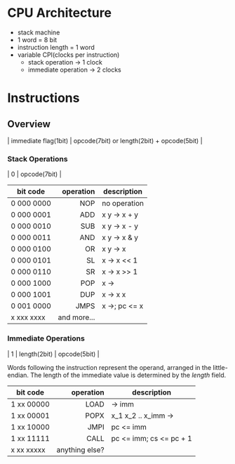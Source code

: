 # CPU Architecture
- stack machine
- 1 word = 8 bit
- instruction length = 1 word
- variable CPI(clocks per instruction)
  - stack operation -> 1 clock
  - immediate operation -> 2 clocks

# Instructions
## Overview
| immediate flag(1bit) | opcode(7bit) or length(2bit) + opcode(5bit) |

### Stack Operations
| 0 | opcode(7bit) |

|bit code  |operation|description|
|----------|--------:|-----------|
|0 000 0000|      NOP|no operation|
|0 000 0001|      ADD|x y -> x + y|
|0 000 0010|      SUB|x y -> x - y|
|0 000 0011|      AND|x y -> x & y|
|0 000 0100|       OR|x y -> x | y|
|0 000 0101|       SL|x -> x << 1|
|0 000 0110|       SR|x -> x >> 1|
|0 000 1000|      POP|x ->|
|0 000 1001|      DUP|x -> x x|
|0 001 0000|     JMPS|x ->; pc <= x|
|x xxx xxxx|and more...|

### Immediate Operations
| 1 | length(2bit) | opcode(5bit) |

Words following the instruction represent the operand, arranged in the little-endian.
The length of the immediate value is determined by the *length* field.

|bit code  |operation|description|
|----------|--------:|-----------|
|1 xx 00000|     LOAD| -> imm |
|1 xx 00001|     POPX|x_1 x_2 .. x_imm -> |
|1 xx 10000|     JMPI|pc <= imm |
|1 xx 11111|     CALL|pc <= imm; cs <= pc + 1 |
|x xx xxxxx|anything else?|
